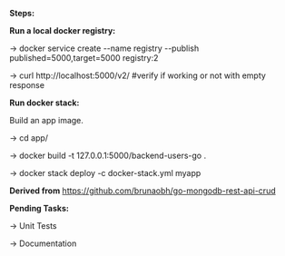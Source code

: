**Steps:**

**Run a local docker registry:**

-> docker service create --name registry --publish published=5000,target=5000 registry:2

-> curl http://localhost:5000/v2/       #verify if working or not with empty response

**Run docker stack:**

Build an app image.

-> cd app/

-> docker build -t 127.0.0.1:5000/backend-users-go .

-> docker stack deploy -c docker-stack.yml myapp




**Derived from** https://github.com/brunaobh/go-mongodb-rest-api-crud

**Pending Tasks:**

-> Unit Tests

-> Documentation